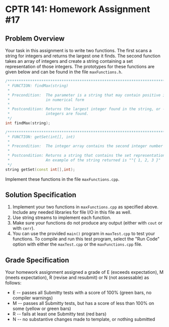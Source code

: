 # CPTR 141: Homework Assignment #17

## Problem Overview

Your task in this assignment is to write two functions.  The first scans a string for integers and returns the largest one it finds.  The second function takes an array of integers and create a string containing a set representation of those integers.  The prototypes for these functions are given below and can be found in the file `maxFunctions.h`.

```c++
/**************************************************************************************
 * FUNCTION: findMax(string)
 *
 * Precondition:  The parameter is a string that may contain positive integers
 *                in numerical form
 *
 * Postcondition: Returns the largest integer found in the string, or -1 if no
 *                integers are found.
 */
int findMax(string);
```

```c++
/******************************************************************************
 * FUNCTION: getSet(int[], int)
 *
 * Precondition:  The integer array contains the second integer number of values
 *
 * Postcondition: Returns a string that contains the set representation of the array.
 *                An example of the string returned is ""{ 1, 2, 3 }"
 */
string getSet(const int[],int);
```

Implement these functions in the file `maxFunctions.cpp`.


## Solution Specification

1. Implement your two functions in `maxFunctions.cpp` as specified above. Include any needed libraries for file I/O in this file as well.
2. Use string streams to implement each function.
3. Make sure your functions do not produce any output (either with `cout` or with `cerr`).
4. You can use the provided `main()` program in `maxTest.cpp` to test your functions.  To compile and run this test program, select the "Run Code" option with either the `maxTest.cpp` or the `maxFunctions.cpp` file.


## Grade Specification

Your homework assignment assigned a grade of E (exceeds expectation), M (meets expectation), R (revise and resubmit) or N (not assessable) as follows:

- E -- passes all Submitty tests with a score of 100% (green bars, no compiler warnings)
- M -- passes all Submitty tests, but has a score of less than 100% on some (yellow or green bars)
- R -- fails at least one Submitty test (red bars)
- N -- no substantive changes made to template, or nothing submitted
